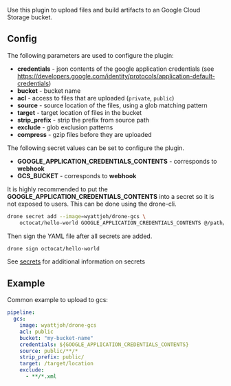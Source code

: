 Use this plugin to upload files and build artifacts to an Google Cloud Storage
bucket.

## Config

The following parameters are used to configure the plugin:

* **credentials** - json contents of the google application credentials (see https://developers.google.com/identity/protocols/application-default-credentials)
* **bucket** - bucket name
* **acl** - access to files that are uploaded (`private`, `public`)
* **source** - source location of the files, using a glob matching pattern
* **target** - target location of files in the bucket
* **strip_prefix** - strip the prefix from source path
* **exclude** - glob exclusion patterns
* **compress** - gzip files before they are uploaded

The following secret values can be set to configure the plugin.

* **GOOGLE_APPLICATION_CREDENTIALS_CONTENTS** - corresponds to **webhook**
* **GCS_BUCKET** - corresponds to **webhook**

It is highly recommended to put the **GOOGLE_APPLICATION_CREDENTIALS_CONTENTS**
into a secret so it is not exposed to users. This can be done using the
drone-cli.

```bash
drone secret add --image=wyattjoh/drone-gcs \
    octocat/hello-world GOOGLE_APPLICATION_CREDENTIALS_CONTENTS @/path/to/application_credentials.json
```

Then sign the YAML file after all secrets are added.

```bash
drone sign octocat/hello-world
```

See [secrets](http://readme.drone.io/0.5/usage/secrets/) for additional
information on secrets

## Example

Common example to upload to gcs:

```yaml
pipeline:
  gcs:
    image: wyattjoh/drone-gcs
    acl: public
    bucket: "my-bucket-name"
    credentials: ${GOOGLE_APPLICATION_CREDENTIALS_CONTENTS}
    source: public/**/*
    strip_prefix: public/
    target: /target/location
    exclude:
      - **/*.xml
```
